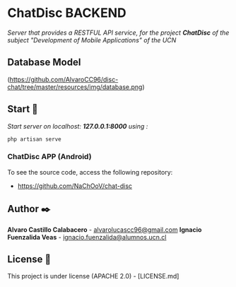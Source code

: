# ChatDisc BACKEND

_Server that provides a RESTFUL API service, for the project **ChatDisc** of the subject "Development of Mobile Applications" of the UCN_

## Database Model 

(https://github.com/AlvaroCC96/disc-chat/tree/master/resources/img/database.png)

## Start 🚀

_Start server on localhost: **127.0.0.1:8000** using :_

```
php artisan serve
```

### ChatDisc APP (Android) 

To see the source code, access the following repository:

- https://github.com/NaChOoV/chat-disc

## Author ✒️

 **Alvaro Castillo Calabacero** - alvarolucascc96@gmail.com
 **Ignacio Fuenzalida Veas** - ignacio.fuenzalida@alumnos.ucn.cl


## License 📄

This project is under license (APACHE 2.0) - [LICENSE.md]

